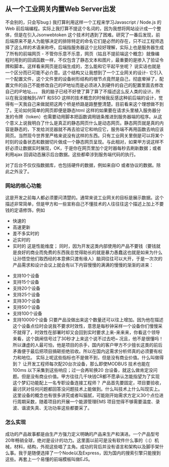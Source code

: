  ## 从一个工业网关内置Web Server出发  ##
不会别的，只会写bug:) 
我打算利用这样一个工程来学习Javascript / Node.js 的Web 前后端编程。实际上我打算不提这个名词的，因为我想将网站设计成一个整体，但是在引入Jsonwebtoken 这个技术时遇到了困难。研究了一番后发现，前后端原来不是人为能够决定的排除特定的命名它们是必然的存在，只不过工程师选择了这么样的术语来称呼。后端指服务器这个比较好理解，实际上也是服务器生成了所有的前端网页 - 不管你乐意不乐意，网页（姑且不提前端这个概念）就像编程时用到的回调函数一样，不仅包含了静态文本和图片，最重要的是掺入了验证令牌和脚本。这样看来网页是后端生成的，怎么能和它平起平坐呢？ 说实话也就是一个区分而已可能不必介意。这个结构又让我想到了一个工业网关的设计- 它引入一个配置文件，这个文件里的设备树形结构的根节点竟然是自己，彻底晕掉了，配置文件的自己不能修改自己的IP地址而是必须进入到硬件的自己的配置里面去修改自己的IP地址。。。 我的脑子已经不好使了算了算了不描述这么反人类的设计。所以在我没接触到JWT 和SSO 这样的技术概念的时候我反感这种前后端的设计，觉得有一天我自己来做就把这两个桥是桥路是路整整清楚。目前看来这个理想做不到了。无论如何简单的网页即便是静态html 这样的如果要在请求头里植入服务器分发的令牌（token）也需要动用脚本把函数调用链条推进到服务器端的程序。从这个意义上说我明白了什么是真正的静态网页什么是动态网页。静态网页就是真的内容是静态的，下发给浏览器就不再去验证它和响应它，服务端不再用函数去响应该网页。当然现今世界里严格来说没有这样的东西。只有工业网关里倒是可以将某个时刻的设备状态和数据切片做成一个静态网页呈现。与此相对，如果甲方说这样不好必须让数据实时展现，OK，于是你在网页里加个定时器每秒去刷新数据；或者利用ajax 回调动态展示后台数据。这些都牵涉到服务端代码的执行。

对了后台不仅仅指数据库，也包括硬件的数据，例如来自IO 或者协议的数据。除此之外没了。

### 网站的核心功能 ###
这是开发之前每人都必须要问清楚的。通常来说工业网关的目标是展示数据。这个描述非常简单，但是甲方和一些宣称自己不懂技术的人往往往这个描述上加上不要钱的定语修饰，例如
- 快速的
- 高速更新
- 差不多实时的
- 近实时的
- 实时的
这是性能维度； 同时，因为开发这类内部使用的产品不要钱（要钱就是良好的商业而免费的东西我总觉得助长的就是暴力愚蠢这也就是如来为什么让孙悟空他们取西经的本意佛只渡有缘人）脑洞往往可以大开，于是一次次的产品需求和设计会议上就会有以下内容慢慢的满满的慢慢的渐渐的进来：
+ 支持10个设备
+ 支持15个设备
+ 支持20个设备
+ 支持25个设备
+ 支持30个设备
+ 支持50个设备
+ 支持100个设备
+ 支持10000个设备
只要产品没做出来这个数量还可以往上增加。因为他在描述这个设备点位时会说我不要求时效性，意思是每秒钟采样一个设备你们慢慢采不就得了，时效性在部署时却又会回到实时要求上来-来来来，你看这个领导来看，这个跳闸信号过了30秒才上来这个说不过去吧~ 况且，他不是很懂吗！所以谦虚的人最可怕，他是项目的杀手，国内的客户甲方不少擅长这类的前后矛盾便于最后把项目搞砸拒绝验收。所以在国内这需求分析师真的必须要有权力和地位。
实际上呢这些指标也不是做不到，但是没有商业价值。什么叫做得到？ 让开发工程师每次配20台次设备，那么即使MODBUS 技术也能在100ms 以下采集到这些响应；过一会再轮换20 台设备，就这么做肯定没问题。但是没有商业价值。甲方往往几千块钱CR都不愿承认怎能指望为了实现这个梦幻功能配上一名专职设备连接工程师？ 产品首先要固定，项目要验收，最讨厌对任何问题都回答没问题技术上能做到。什么叫技术上什么叫现实上。
这里设备的概念也有很多讲究或者叫猫腻，可能刚开始需求方定义30个点位进行周期采数，随着项目的开展一个能源管理EMS 项目觉得不够需要温度、录波、谐波失真、无功功率这些都要采了。

### 怎么实现 ###
成功的产品故事都是由生产方强力定义明确的产品来生产和演进。一个产品型号20年畅销全球，绝对是设计的功力。这里面以前可是没有软件什么事的（:(）机械，材料，结构，外观这些唱了主角。成功的背后并没有语言和架构以及脚手架什么事。我于是随便选择了一个Node以及Express，因为国内的搜索引擎只能搜到这些。再套上一个易懂的前端模板叫做EJS。 